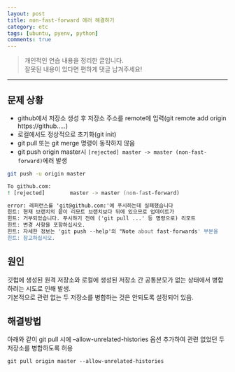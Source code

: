 ```yaml
---
layout: post
title: non-fast-forward 에러 해결하기
category: etc
tags: [ubuntu, pyenv, python]
comments: true
---
```


> 개인적인 연습 내용을 정리한 글입니다.     
잘못된 내용이 있다면 편하게 댓글 남겨주세요!  


<hr>


## 문제 상황

- github에서 저장소 생성 후 저장소 주소를 remote에 입력(git remote add origin https://github…..)
- 로컬에서도 정상적으로 초기화(git init)
- git pull 또는 git merge 명령이 동작하지 않음
- git push origin master시 `[rejected] master -> master (non-fast-forward)`에러 발생


```zsh
git push -u origin master  

To github.com:
! [rejected]        master -> master (non-fast-forward)

error: 레퍼런스를 'git@github.com:'에 푸시하는데 실패했습니다
힌트: 현재 브랜치의 끝이 리모트 브랜치보다 뒤에 있으므로 업데이트가
힌트: 거부되었습니다. 푸시하기 전에 ('git pull ...' 등 명령으로) 리모트
힌트: 변경 사항을 포함하십시오.
힌트: 자세한 정보는 'git push --help'의 "Note about fast-forwards' 부분을
힌트: 참고하십시오.
```

## 원인

깃헙에 생성된 원격 저장소와 로컬에 생성된 저장소 간 공통분모가 없는 상태에서 병합하려는 시도로 인해 발생.<br>
기본적으로 관련 없는 두 저장소를 병합하는 것은 안되도록 설정되어 있음.

## 해결방법

아래와 같이 git pull 시에 –allow-unrelated-histories 옵션 추가하여 관련 없었던 두 저장소를 병합하도록 허용

`git pull origin master --allow-unrelated-histories`
